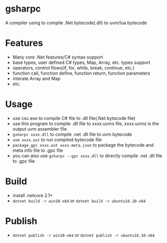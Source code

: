 ﻿gsharpc
=============

A compiler using to compile .Net bytecode(.dll) to uvm/lua bytecode

# Features

* Many core .Net features/C# syntax support
* base types, user defined C# types, Map, Array, etc. types support
* operators, control flows(if, for, while, break, continue, etc.)
* function call, function define, function return, function parameters
* interate Array and Map
* etc.


# Usage

* use csc.exe to compile C# file to .dll file(.Net bytecode file)
* use this program to compile .dll file to xxxx.uvms file, xxxx.uvms is the output uvm assembler file
* `gsharpc xxxx.dll` to compile .net .dll file to uvm bytecode
* `uvm xxxx.out` to run compiled bytecode file
* `package_gpc xxxx.out xxxx.meta.json` to package the bytecode and meta info file to .gpc file
* you can also use `gsharpc --gpc xxxx.dll` to directly compile .net .dll file to .gpc file

# Build

* install .netcore 2.1+
* `dotnet build -r win10-x64` or `dotnet build -r ubuntu16.10-x64`

# Publish
* `dotnet publish -r win10-x64` or `dotnet publish -r ubuntu16.10-x64`